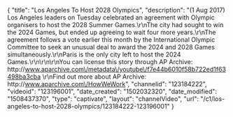 {
    "title": "Los Angeles To Host 2028 Olympics",
    "description": "(1 Aug 2017) Los Angeles leaders on Tuesday celebrated an agreement with Olympic organisers to host the 2028 Summer Games.\r\nThe city had sought to win the 2024 Games, but ended up agreeing to wait four more years.\r\nThe agreement follows a vote earlier this month by the International Olympic Committee to seek an unusual deal to award the 2024 and 2028 Games simultaneously.\r\nParis is the only city left to host the 2024 Games.\r\n\r\n\r\nYou can license this story through AP Archive: http:\/\/www.aparchive.com\/metadata\/youtube\/f7e44b6010f58b722ed1f63498ba3cba \r\nFind out more about AP Archive: http:\/\/www.aparchive.com\/HowWeWork",
    "channelid": "123184222",
    "videoid": "123196001",
    "date_created": "1502032320",
    "date_modified": "1508437370",
    "type": "captivate",
    "layout": "channelVideo",
    "url": "\/c1\/los-angeles-to-host-2028-olympics\/123184222-123196001"
}